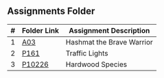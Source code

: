 ##  Assignments Folder

|   #   | Folder Link                                                                            | Assignment Description    |
| :---: | -------------------------------------------------------------------------------------- | ------------------------- |
|   1   | [A03](https://github.com/klpulliam-37/4883-PT-pulliam/tree/main/Assignments/A03)       | Hashmat the Brave Warrior |
|   2   | [P161](https://github.com/klpulliam-37/4883-PT-pulliam/tree/main/Assignments/P161)     | Traffic Lights            |
|   3   | [P10226](https://github.com/klpulliam-37/4883-PT-pulliam/tree/main/Assignments/P10226) | Hardwood Species          |